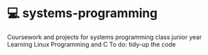 # :computer: systems-programming
Coursework and projects for systems programming class junior year
Learning Linux Programming and C
To do: 
  tidy-up the code

